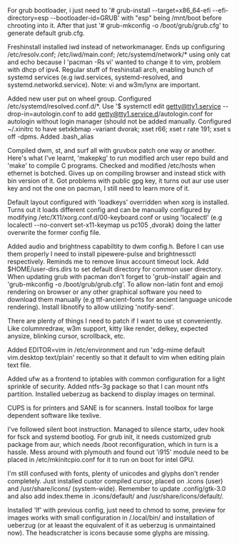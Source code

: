 For grub bootloader, i just need to '# grub-install --target=x86_64-efi --efi-directory=esp --bootloader-id=GRUB' with "esp" being /mnt/boot before chrooting into it. After that just '# grub-mkconfig -o /boot/grub/grub.cfg' to generate default grub.cfg.

Freshinstall installed iwd instead of networkmanager. Ends up configuring /etc/resolv.conf; /etc/iwd/main.conf; /etc/systemd/network/* using only cat and echo because I 'pacman -Rs vi' wanted to change it to vim, problem with dhcp of ipv4. Regular stuff of freshinstall arch, enabling bunch of systemd services (e.g iwd.services, systemd-resolved, and systemd.networkd.service). Note: vi and w3m/lynx are important.

Added new user put on wheel group. Configured /etc/systemd/resolved.conf.d/*. Use '$ systemctl edit getty@tty1.service --drop-in=autologin.conf to add getty@tty1.service.d/autologin.conf for autologin without login manager (should not be added manually.  Configured ~/.xinitrc to have setxkbmap -variant dvorak; xset r66; xset r rate 191; xset s off -dpms. Added .bash_alias

Compiled dwm, st, and surf all with gruvbox patch one way or another. Here's what I've learnt, 'makepkg' to run modified arch user
repo build and 'make' to compile C programs. Checked and modified /etc/hosts when ethernet is botched. Gives up on compiling browser and instead stick with bin version of it. Got problems with public gpg key, it turns out aur use user key and not the one on pacman, I still need to learn more of it.

Default layout configured with 'loadkeys' overridden when xorg is installed. Turns out it loads different config and can be manually configured by modifying /etc/X11/xorg.conf.d/00-keyboard.conf or using 'localectl' (e.g localectl --no-convert set-x11-keymap us pc105 ,dvorak) doing the latter overwrite the former config file.

Added audio and brightness capabiltity to dwm config.h. Before I can use them properly I need to install pipewere-pulse and brightnessctl respectively. Reminds me to remove linux account timeout lock. Add $HOME/user-dirs.dirs to set default directory for common user directory. When updating grub with pacman don't forget to 'grub-install' again and 'grub-mkconfig -o /boot/grub/grub.cfg'. To allow non-latin font and emoji rendering on browser or any other graphical software you need to download them manually (e.g ttf-ancient-fonts for ancient language unicode rendering). Install libnotify to allow utilizing  'notify-send'.

There are plenty of things I need to patch if I want to use st conveniently. Like columnredraw, w3m support, kitty like render, delkey, expected anysize, blinking cursor, scrollback, etc.

Added EDITOR=vim in /etc/environment and run 'xdg-mime default vim.desktop text/plain' recently so that it default to vim when editing plain text file.

Added ufw as a frontend to iptables with common configuration for a light sprinkle of security. Added ntfs-3g package so that I can mount ntfs partition. Installed ueberzug as backend to display images on terminal.

CUPS is for printers and SANE is for scanners. Install toolbox for large dependent software like texlive.

I've followed silent boot instruction. Managed to silence startx, udev hook for fsck and systemd bootlog. For grub init, it needs customized grub package from aur, which needs /boot reconfiguration, which in turn is a hassle. Mess around with plymouth and found out 'i915' module need to be placed in /etc/mkinitcpio.conf for it to run on boot for intel GPU.

I'm still confused with fonts, plenty of unicodes and glyphs don't render completely. Just installed custor compiled cursor, placed on .icons (user) and /usr/share/icons/ (system-wide). Remember to update .config/gtk-3.0 and also add index.theme in .icons/default/ and /usr/share/icons/default/.

Installed 'lf' with previous config, just need to chmod to some, preview for images works with small configuration in /.local/bin/ and installation of ueberzug (or at leaast the equivalent of it as ueberzug is unmaintained now). The headscratcher is icons because some glyphs are missing.
